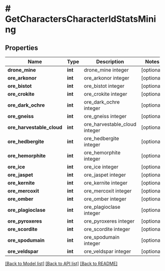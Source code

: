 # # GetCharactersCharacterIdStatsMining

## Properties

Name | Type | Description | Notes
------------ | ------------- | ------------- | -------------
**drone_mine** | **int** | drone_mine integer | [optional] 
**ore_arkonor** | **int** | ore_arkonor integer | [optional] 
**ore_bistot** | **int** | ore_bistot integer | [optional] 
**ore_crokite** | **int** | ore_crokite integer | [optional] 
**ore_dark_ochre** | **int** | ore_dark_ochre integer | [optional] 
**ore_gneiss** | **int** | ore_gneiss integer | [optional] 
**ore_harvestable_cloud** | **int** | ore_harvestable_cloud integer | [optional] 
**ore_hedbergite** | **int** | ore_hedbergite integer | [optional] 
**ore_hemorphite** | **int** | ore_hemorphite integer | [optional] 
**ore_ice** | **int** | ore_ice integer | [optional] 
**ore_jaspet** | **int** | ore_jaspet integer | [optional] 
**ore_kernite** | **int** | ore_kernite integer | [optional] 
**ore_mercoxit** | **int** | ore_mercoxit integer | [optional] 
**ore_omber** | **int** | ore_omber integer | [optional] 
**ore_plagioclase** | **int** | ore_plagioclase integer | [optional] 
**ore_pyroxeres** | **int** | ore_pyroxeres integer | [optional] 
**ore_scordite** | **int** | ore_scordite integer | [optional] 
**ore_spodumain** | **int** | ore_spodumain integer | [optional] 
**ore_veldspar** | **int** | ore_veldspar integer | [optional] 

[[Back to Model list]](../../README.md#documentation-for-models) [[Back to API list]](../../README.md#documentation-for-api-endpoints) [[Back to README]](../../README.md)



